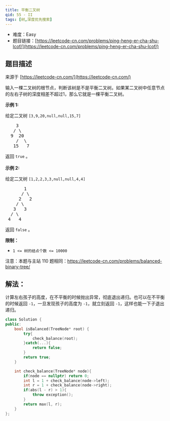 ```yaml
---
title: 平衡二叉树
qid: 55 - II
tags: [树,深度优先搜索]
---
```



- 难度：Easy
- 题目链接：[https://leetcode-cn.com/problems/ping-heng-er-cha-shu-lcof/](https://leetcode-cn.com/problems/ping-heng-er-cha-shu-lcof/)


## 题目描述

来源于 [https://leetcode-cn.com/](https://leetcode-cn.com/)

<p>输入一棵二叉树的根节点，判断该树是不是平衡二叉树。如果某二叉树中任意节点的左右子树的深度相差不超过1，那么它就是一棵平衡二叉树。</p>



<p><strong>示例 1:</strong></p>

<p>给定二叉树 <code>[3,9,20,null,null,15,7]</code></p>

<pre>    3
   / \
  9  20
    /  \
   15   7</pre>

<p>返回 <code>true</code> 。<br>
<br>
<strong>示例 2:</strong></p>

<p>给定二叉树 <code>[1,2,2,3,3,null,null,4,4]</code></p>

<pre>       1
      / \
     2   2
    / \
   3   3
  / \
 4   4
</pre>

<p>返回&nbsp;<code>false</code> 。</p>



<p><strong>限制：</strong></p>

<ul>
	<li><code>1 &lt;= 树的结点个数 &lt;= 10000</code></li>
</ul>

<p>注意：本题与主站 110&nbsp;题相同：<a href="https://leetcode-cn.com/problems/balanced-binary-tree/">https://leetcode-cn.com/problems/balanced-binary-tree/</a></p>




## 解法：

计算左右孩子的高度，在不平衡的时候抛出异常，彻底退出递归。也可以在不平衡的时候返回 `-1`，一旦发现孩子的高度为 `-1`，就立刻返回 `-1`，这样也能一下子退出递归。

```c++
class Solution {
public:
    bool isBalanced(TreeNode* root) {
        try{
            check_balance(root);
        }catch(...){
            return false;
        }
        return true;
    }

    int check_balance(TreeNode* node){
        if(node == nullptr) return 0;
        int l = 1 + check_balance(node->left);
        int r = 1 + check_balance(node->right);
        if(abs(l - r) > 1){
            throw exception();
        }
        return max(l, r);
    }
};
```
